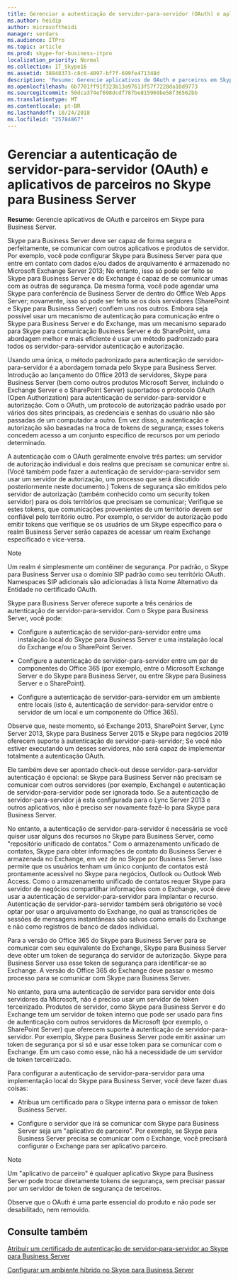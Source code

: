 ```yaml
---
title: Gerenciar a autenticação de servidor-para-servidor (OAuth) e aplicativos de parceiros no Skype para Business Server
ms.author: heidip
author: microsoftheidi
manager: serdars
ms.audience: ITPro
ms.topic: article
ms.prod: skype-for-business-itpro
localization_priority: Normal
ms.collection: IT_Skype16
ms.assetid: 38848373-c8c6-4097-bf7f-699fe471348d
description: 'Resumo: Gerencie aplicativos de OAuth e parceiros em Skype para Business Server.'
ms.openlocfilehash: 6b7701ff91f323b13a97613f57f7228da18d9773
ms.sourcegitcommit: 50dca374ef698dcdf787be815969be58f36562bb
ms.translationtype: MT
ms.contentlocale: pt-BR
ms.lasthandoff: 10/24/2018
ms.locfileid: "25784867"
---
```

# <a name="manage-server-to-server-authentication-oauth-and-partner-applications-in-skype-for-business-server"></a>Gerenciar a autenticação de servidor-para-servidor (OAuth) e aplicativos de parceiros no Skype para Business Server
 
**Resumo:** Gerencie aplicativos de OAuth e parceiros em Skype para Business Server.
  
Skype para Business Server deve ser capaz de forma segura e perfeitamente, se comunicar com outros aplicativos e produtos de servidor. Por exemplo, você pode configurar Skype para Business Server para que entre em contato com dados e/ou dados de arquivamento é armazenado no Microsoft Exchange Server 2013; No entanto, isso só pode ser feito se Skype para Business Server e do Exchange é capaz de se comunicar umas com as outras de segurança. Da mesma forma, você pode agendar uma Skype para conferência de Business Server de dentro do Office Web Apps Server; novamente, isso só pode ser feito se os dois servidores (SharePoint e Skype para Business Server) confiem uns nos outros. Embora seja possível usar um mecanismo de autenticação para comunicação entre o Skype para Business Server e do Exchange, mas um mecanismo separado para Skype para comunicação Business Server e do SharePoint, uma abordagem melhor e mais eficiente é usar um método padronizado para todos os servidor-para-servidor autenticação e autorização.
  
Usando uma única, o método padronizado para autenticação de servidor-para-servidor é a abordagem tomada pelo Skype para Business Server. Introdução ao lançamento do Office 2013 de servidores, Skype para Business Server (bem como outros produtos Microsoft Server, incluindo o Exchange Server e o SharePoint Server) suportados o protocolo OAuth (Open Authorization) para autenticação de servidor-para-servidor e autorização. Com o OAuth, um protocolo de autorização padrão usado por vários dos sites principais, as credenciais e senhas do usuário não são passadas de um computador a outro. Em vez disso, a autenticação e autorização são baseadas na troca de tokens de segurança; esses tokens concedem acesso a um conjunto específico de recursos por um período determinado.
  
A autenticação com o OAuth geralmente envolve três partes: um servidor de autorização individual e dois realms que precisam se comunicar entre si. (Você também pode fazer a autenticação de servidor-para-servidor sem usar um servidor de autorização, um processo que será discutido posteriormente neste documento.) Tokens de segurança são emitidos pelo servidor de autorização (também conhecido como um security token servidor) para os dois territórios que precisam se comunicar; Verifique se estes tokens, que comunicações provenientes de um território devem ser confiável pelo território outro. Por exemplo, o servidor de autorização pode emitir tokens que verifique se os usuários de um Skype específico para o realm Business Server serão capazes de acessar um realm Exchange especificado e vice-versa.
  
> [!NOTE]
> Um realm é simplesmente um contêiner de segurança. Por padrão, o Skype para Business Server usa o domínio SIP padrão como seu território OAuth. Namespaces SIP adicionais são adicionadas à lista Nome Alternativo da Entidade no certificado OAuth. 
  
Skype para Business Server oferece suporte a três cenários de autenticação de servidor-para-servidor. Com o Skype para Business Server, você pode:
  
- Configure a autenticação de servidor-para-servidor entre uma instalação local do Skype para Business Server e uma instalação local do Exchange e/ou o SharePoint Server.
    
- Configure a autenticação de servidor-para-servidor entre um par de componentes do Office 365 (por exemplo, entre o Microsoft Exchange Server e do Skype para Business Server, ou entre Skype para Business Server e o SharePoint).
    
- Configure a autenticação de servidor-para-servidor em um ambiente entre locais (isto é, autenticação de servidor-para-servidor entre o servidor de um local e um componente do Office 365).
    
Observe que, neste momento, só Exchange 2013, SharePoint Server, Lync Server 2013, Skype para Business Server 2015 e Skype para negócios 2019 oferecem suporte à autenticação de servidor-para-servidor; Se você não estiver executando um desses servidores, não será capaz de implementar totalmente a autenticação OAuth.
  
Ele também deve ser apontado check-out desse servidor-para-servidor autenticação é opcional: se Skype para Business Server não precisam se comunicar com outros servidores (por exemplo, Exchange) e autenticação de servidor-para-servidor pode ser ignorada todo. Se a autenticação de servidor-para-servidor já está configurada para o Lync Server 2013 e outros aplicativos, não é preciso ser novamente fazê-lo para Skype para Business Server. 
  
No entanto, a autenticação de servidor-para-servidor é necessária se você quiser usar alguns dos recursos no Skype para Business Server, como "repositório unificado de contatos." Com o armazenamento unificado de contatos, Skype para obter informações de contato do Business Server é armazenada no Exchange, em vez de no Skype por Business Server. Isso permite que os usuários tenham um único conjunto de contatos está prontamente acessível no Skype para negócios, Outlook ou Outlook Web Access. Como o armazenamento unificado de contatos requer Skype para servidor de negócios compartilhar informações com o Exchange, você deve usar a autenticação de servidor-para-servidor para implantar o recurso. Autenticação de servidor-para-servidor também será obrigatório se você optar por usar o arquivamento do Exchange, no qual as transcrições de sessões de mensagens instantâneas são salvos como emails do Exchange e não como registros de banco de dados individual.
  
Para a versão do Office 365 do Skype para Business Server para se comunicar com seu equivalente do Exchange, Skype para Business Server deve obter um token de segurança do servidor de autorização. Skype para Business Server usa esse token de segurança para identificar-se ao Exchange. A versão do Office 365 do Exchange deve passar o mesmo processo para se comunicar com Skype para Business Server.
  
No entanto, para uma autenticação de servidor para servidor ente dois servidores da Microsoft, não é preciso usar um servidor de token terceirizado. Produtos de servidor, como Skype para Business Server e do Exchange tem um servidor de token interno que pode ser usado para fins de autenticação com outros servidores da Microsoft (por exemplo, o SharePoint Server) que oferecem suporte à autenticação de servidor-para-servidor. Por exemplo, Skype para Business Server pode emitir assinar um token de segurança por si só e usar esse token para se comunicar com o Exchange. Em um caso como esse, não há a necessidade de um servidor de token terceirizado.
  
Para configurar a autenticação de servidor-para-servidor para uma implementação local do Skype para Business Server, você deve fazer duas coisas:
  
- Atribua um certificado para o Skype interna para o emissor de token Business Server.
    
- Configure o servidor que irá se comunicar com Skype para Business Server seja um "aplicativo de parceiro". Por exemplo, se Skype para Business Server precisa se comunicar com o Exchange, você precisará configurar o Exchange para ser aplicativo parceiro.
    
> [!NOTE]
> Um "aplicativo de parceiro" é qualquer aplicativo Skype para Business Server pode trocar diretamente tokens de segurança, sem precisar passar por um servidor de token de segurança de terceiros. 
  
Observe que o OAuth é uma parte essencial do produto e não pode ser desabilitado, nem removido.
  
## <a name="see-also"></a>Consulte também

[Atribuir um certificado de autenticação de servidor-para-servidor ao Skype para Business Server](assign-a-server-to-server-certificate.md)
  
[Configurar um ambiente híbrido no Skype para Business Server](configure-a-hybrid-environment.md)
